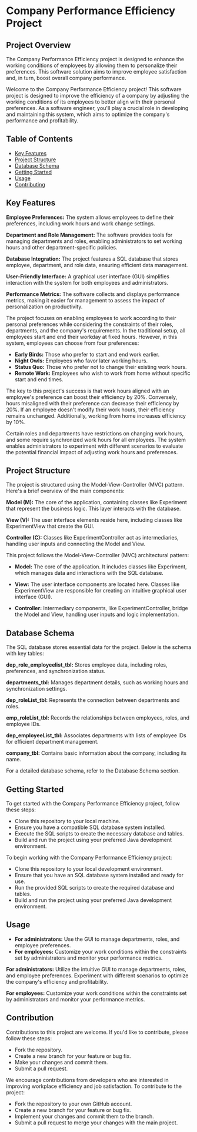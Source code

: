 # Company Performance Efficiency Project

## Project Overview

The Company Performance Efficiency project is designed to enhance the working conditions of employees by allowing them to personalize their preferences. This software solution aims to improve employee satisfaction and, in turn, boost overall company performance.

Welcome to the Company Performance Efficiency project! This software project is designed to improve the efficiency of a company by adjusting the working conditions of its employees to better align with their personal preferences. As a software engineer, you'll play a crucial role in developing and maintaining this system, which aims to optimize the company's performance and profitability.

## Table of Contents

- [Key Features](#key-features)
- [Project Structure](#project-structure)
- [Database Schema](#database-schema)
- [Getting Started](#getting-started)
- [Usage](#usage)
- [Contributing](#contributing)

## Key Features

**Employee Preferences:** The system allows employees to define their preferences, including work hours and work change settings.

**Department and Role Management:** The software provides tools for managing departments and roles, enabling administrators to set working hours and other department-specific policies.

**Database Integration:** The project features a SQL database that stores employee, department, and role data, ensuring efficient data management.

**User-Friendly Interface:** A graphical user interface (GUI) simplifies interaction with the system for both employees and administrators.

**Performance Metrics:** The software collects and displays performance metrics, making it easier for management to assess the impact of personalization on productivity.

The project focuses on enabling employees to work according to their personal preferences while considering the constraints of their roles, departments, and the company's requirements. In the traditional setup, all employees start and end their workday at fixed hours. However, in this system, employees can choose from four preferences:

- **Early Birds:** Those who prefer to start and end work earlier.
- **Night Owls:** Employees who favor later working hours.
- **Status Quo:** Those who prefer not to change their existing work hours.
- **Remote Work:** Employees who wish to work from home without specific start and end times.

The key to this project's success is that work hours aligned with an employee's preference can boost their efficiency by 20%. Conversely, hours misaligned with their preference can decrease their efficiency by 20%. If an employee doesn't modify their work hours, their efficiency remains unchanged. Additionally, working from home increases efficiency by 10%.

Certain roles and departments have restrictions on changing work hours, and some require synchronized work hours for all employees. The system enables administrators to experiment with different scenarios to evaluate the potential financial impact of adjusting work hours and preferences.

## Project Structure

The project is structured using the Model-View-Controller (MVC) pattern. Here's a brief overview of the main components:

**Model (M):** The core of the application, containing classes like Experiment that represent the business logic. This layer interacts with the database.

**View (V):** The user interface elements reside here, including classes like ExperimentView that create the GUI.

**Controller (C):** Classes like ExperimentController act as intermediaries, handling user inputs and connecting the Model and View.

This project follows the Model-View-Controller (MVC) architectural pattern:

- **Model:** The core of the application. It includes classes like Experiment, which manages data and interactions with the SQL database.

- **View:** The user interface components are located here. Classes like ExperimentView are responsible for creating an intuitive graphical user interface (GUI).

- **Controller:** Intermediary components, like ExperimentController, bridge the Model and View, handling user inputs and logic implementation.

## Database Schema

The SQL database stores essential data for the project. Below is the schema with key tables:

**dep_role_employeelist_tbl:** Stores employee data, including roles, preferences, and synchronization status.

**departments_tbl:** Manages department details, such as working hours and synchronization settings.

**dep_roleList_tbl:** Represents the connection between departments and roles.

**emp_roleList_tbl:** Records the relationships between employees, roles, and employee IDs.

**dep_employeeList_tbl:** Associates departments with lists of employee IDs for efficient department management.

**company_tbl:** Contains basic information about the company, including its name.

For a detailed database schema, refer to the Database Schema section.

## Getting Started

To get started with the Company Performance Efficiency project, follow these steps:

- Clone this repository to your local machine.
- Ensure you have a compatible SQL database system installed.
- Execute the SQL scripts to create the necessary database and tables.
- Build and run the project using your preferred Java development environment.

To begin working with the Company Performance Efficiency project:

- Clone this repository to your local development environment.
- Ensure that you have an SQL database system installed and ready for use.
- Run the provided SQL scripts to create the required database and tables.
- Build and run the project using your preferred Java development environment.

## Usage

- **For administrators:** Use the GUI to manage departments, roles, and employee preferences.
- **For employees:** Customize your work conditions within the constraints set by administrators and monitor your performance metrics.

**For administrators:** Utilize the intuitive GUI to manage departments, roles, and employee preferences. Experiment with different scenarios to optimize the company's efficiency and profitability.

**For employees:** Customize your work conditions within the constraints set by administrators and monitor your performance metrics.

## Contribution

Contributions to this project are welcome. If you'd like to contribute, please follow these steps:

- Fork the repository.
- Create a new branch for your feature or bug fix.
- Make your changes and commit them.
- Submit a pull request.

We encourage contributions from developers who are interested in improving workplace efficiency and job satisfaction. To contribute to the project:

- Fork the repository to your own GitHub account.
- Create a new branch for your feature or bug fix.
- Implement your changes and commit them to the branch.
- Submit a pull request to merge your changes with the main project.
